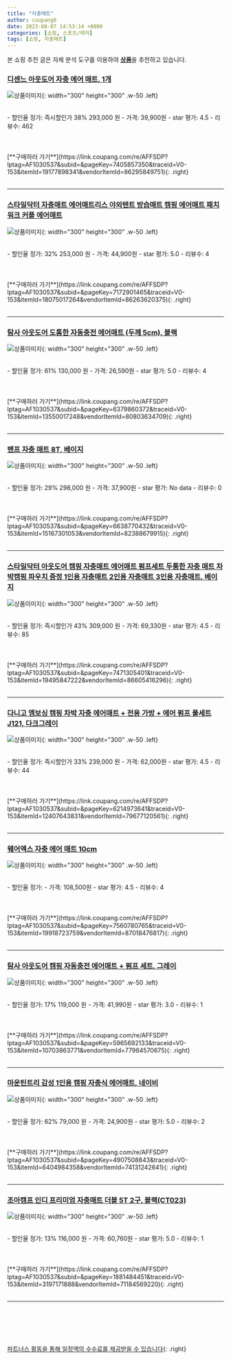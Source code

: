```yaml
---
title: "자충매트"
author: coupang6
date: 2023-08-07 14:53:14 +0800
categories: [쇼핑, 스포츠/레저]
tags: [쇼핑, 자충매트]
---
```


본 쇼핑 추천 글은 자체 분석 도구를 이용하여 [**상품**](https://link.coupang.com/a/bao1ui)을 추천하고 있습니다.

### [디센느 아웃도어 자충 에어 매트, 1개](https://link.coupang.com/re/AFFSDP?lptag=AF1030537&subid=&pageKey=7405857350&traceid=V0-153&itemId=19177898341&vendorItemId=86295849751)

![상품이미지](https://thumbnail6.coupangcdn.com/thumbnails/remote/230x230ex/image/vendor_inventory/811a/4e8b1dae576a7cdbf4d04627c44fde70680e3b711b9f97de40326260f746.jpg){: width="300" height="300" .w-50 .left}


<br>
- 할인율 정가: 즉시할인가 38%  293,000   원
- 가격: 39,900원
- star 평가: 4.5
- 리뷰수: 462
<br>
<br>
<br>
<br>
[**구매하러 가기**](https://link.coupang.com/re/AFFSDP?lptag=AF1030537&subid=&pageKey=7405857350&traceid=V0-153&itemId=19177898341&vendorItemId=86295849751){: .right}
<br>
<br>

---

### [스타일닥터 자충매트 에어매트리스 야외텐트 방습매트 캠핑 에어매트 패치워크 커플 에어매트](https://link.coupang.com/re/AFFSDP?lptag=AF1030537&subid=&pageKey=7172901465&traceid=V0-153&itemId=18075017264&vendorItemId=86263620375)

![상품이미지](https://thumbnail8.coupangcdn.com/thumbnails/remote/230x230ex/image/vendor_inventory/feaa/e842baddbadce8c5498add0e1097c7e76cd3fc907b4d1e95d681f9f996bc.jpg){: width="300" height="300" .w-50 .left}


<br>
- 할인율 정가: 32%  253,000   원
- 가격: 44,900원
- star 평가: 5.0
- 리뷰수: 4
<br>
<br>
<br>
<br>
[**구매하러 가기**](https://link.coupang.com/re/AFFSDP?lptag=AF1030537&subid=&pageKey=7172901465&traceid=V0-153&itemId=18075017264&vendorItemId=86263620375){: .right}
<br>
<br>

---

### [탐사 아웃도어 도톰한 자동충전 에어매트 (두께 5cm), 블랙](https://link.coupang.com/re/AFFSDP?lptag=AF1030537&subid=&pageKey=6379860372&traceid=V0-153&itemId=13550017248&vendorItemId=80803634709)

![상품이미지](https://thumbnail7.coupangcdn.com/thumbnails/remote/230x230ex/image/retail/images/2958574784162914-7bb93bee-d518-4625-afc4-ff623a875ea5.jpg){: width="300" height="300" .w-50 .left}


<br>
- 할인율 정가: 61%  130,000   원
- 가격: 26,590원
- star 평가: 5.0
- 리뷰수: 4
<br>
<br>
<br>
<br>
[**구매하러 가기**](https://link.coupang.com/re/AFFSDP?lptag=AF1030537&subid=&pageKey=6379860372&traceid=V0-153&itemId=13550017248&vendorItemId=80803634709){: .right}
<br>
<br>

---

### [밴프 자충 매트 8T, 베이지](https://link.coupang.com/re/AFFSDP?lptag=AF1030537&subid=&pageKey=6638770432&traceid=V0-153&itemId=15167301053&vendorItemId=82388679915)

![상품이미지](https://thumbnail6.coupangcdn.com/thumbnails/remote/230x230ex/image/rs_quotation_api/akwjltel/8e2c7415224e4a208d035a41b5d3f567.jpg){: width="300" height="300" .w-50 .left}


<br>
- 할인율 정가: 29%  298,000   원
- 가격: 37,900원
- star 평가: No data
- 리뷰수: 0
<br>
<br>
<br>
<br>
[**구매하러 가기**](https://link.coupang.com/re/AFFSDP?lptag=AF1030537&subid=&pageKey=6638770432&traceid=V0-153&itemId=15167301053&vendorItemId=82388679915){: .right}
<br>
<br>

---

### [스타일닥터 아웃도어 캠핑 자충매트 에어매트 펌프세트 두툼한 자충 매트 차박캠핑 파우치 증정 1인용 자충매트 2인용 자충매트 3인용 자충매트, 베이지](https://link.coupang.com/re/AFFSDP?lptag=AF1030537&subid=&pageKey=7471305401&traceid=V0-153&itemId=19495847222&vendorItemId=86605416296)

![상품이미지](https://thumbnail9.coupangcdn.com/thumbnails/remote/230x230ex/image/vendor_inventory/dcfc/866ec4c360dbd6c1cbf983e2f5817292bfbfe5cefbeb80b093a42e4a752c.jpg){: width="300" height="300" .w-50 .left}


<br>
- 할인율 정가: 즉시할인가 43%  309,000   원
- 가격: 69,330원
- star 평가: 4.5
- 리뷰수: 85
<br>
<br>
<br>
<br>
[**구매하러 가기**](https://link.coupang.com/re/AFFSDP?lptag=AF1030537&subid=&pageKey=7471305401&traceid=V0-153&itemId=19495847222&vendorItemId=86605416296){: .right}
<br>
<br>

---

### [다니고 엠보싱 캠핑 차박 자충 에어매트 + 전용 가방 + 에어 펌프 풀세트 J121, 다크그레이](https://link.coupang.com/re/AFFSDP?lptag=AF1030537&subid=&pageKey=6214973641&traceid=V0-153&itemId=12407643831&vendorItemId=79677120561)

![상품이미지](https://thumbnail8.coupangcdn.com/thumbnails/remote/230x230ex/image/retail/images/7965524057091334-4416eb02-4f67-479e-b9ac-5a9ef36cac87.jpg){: width="300" height="300" .w-50 .left}


<br>
- 할인율 정가: 즉시할인가 33%  239,000   원
- 가격: 62,000원
- star 평가: 4.5
- 리뷰수: 44
<br>
<br>
<br>
<br>
[**구매하러 가기**](https://link.coupang.com/re/AFFSDP?lptag=AF1030537&subid=&pageKey=6214973641&traceid=V0-153&itemId=12407643831&vendorItemId=79677120561){: .right}
<br>
<br>

---

### [웨어엑스 자충 에어 매트 10cm](https://link.coupang.com/re/AFFSDP?lptag=AF1030537&subid=&pageKey=7560780765&traceid=V0-153&itemId=19918723759&vendorItemId=87018476817)

![상품이미지](https://thumbnail6.coupangcdn.com/thumbnails/remote/230x230ex/image/vendor_inventory/7a4f/430747aa3568eea7694aebe342cfddac478936e1949a5dfce4be719d1ada.png){: width="300" height="300" .w-50 .left}


<br>
- 할인율 정가: 
- 가격: 108,500원
- star 평가: 4.5
- 리뷰수: 4
<br>
<br>
<br>
<br>
[**구매하러 가기**](https://link.coupang.com/re/AFFSDP?lptag=AF1030537&subid=&pageKey=7560780765&traceid=V0-153&itemId=19918723759&vendorItemId=87018476817){: .right}
<br>
<br>

---

### [탐사 아웃도어 캠핑 자동충전 에어매트 + 펌프 세트, 그레이](https://link.coupang.com/re/AFFSDP?lptag=AF1030537&subid=&pageKey=5965692133&traceid=V0-153&itemId=10703863771&vendorItemId=77984570675)

![상품이미지](https://thumbnail7.coupangcdn.com/thumbnails/remote/230x230ex/image/retail/images/1955702593335779-a6978be8-2277-4d7d-aa92-8e181109f9f0.jpg){: width="300" height="300" .w-50 .left}


<br>
- 할인율 정가: 17%  119,000   원
- 가격: 41,990원
- star 평가: 3.0
- 리뷰수: 1
<br>
<br>
<br>
<br>
[**구매하러 가기**](https://link.coupang.com/re/AFFSDP?lptag=AF1030537&subid=&pageKey=5965692133&traceid=V0-153&itemId=10703863771&vendorItemId=77984570675){: .right}
<br>
<br>

---

### [마운틴트리 감성 1인용 캠핑 자충식 에어매트, 네이비](https://link.coupang.com/re/AFFSDP?lptag=AF1030537&subid=&pageKey=4907508843&traceid=V0-153&itemId=6404984358&vendorItemId=74131242641)

![상품이미지](https://thumbnail10.coupangcdn.com/thumbnails/remote/230x230ex/image/vendor_inventory/5d34/cece9df3658ceaa038eca53be85f14fedec75d2263574b689f7f47fae913.jpg){: width="300" height="300" .w-50 .left}


<br>
- 할인율 정가: 62%  79,000   원
- 가격: 24,900원
- star 평가: 5.0
- 리뷰수: 2
<br>
<br>
<br>
<br>
[**구매하러 가기**](https://link.coupang.com/re/AFFSDP?lptag=AF1030537&subid=&pageKey=4907508843&traceid=V0-153&itemId=6404984358&vendorItemId=74131242641){: .right}
<br>
<br>

---

### [조아캠프 인디 프리미엄 자충매트 더블 5T 2구, 블랙(CT023)](https://link.coupang.com/re/AFFSDP?lptag=AF1030537&subid=&pageKey=1881484451&traceid=V0-153&itemId=3197171888&vendorItemId=71184569220)

![상품이미지](https://thumbnail10.coupangcdn.com/thumbnails/remote/230x230ex/image/retail/images/2020/07/21/20/4/a45c1503-94d0-47db-a2db-6416963716ee.jpg){: width="300" height="300" .w-50 .left}


<br>
- 할인율 정가: 13%  116,000   원
- 가격: 60,760원
- star 평가: 5.0
- 리뷰수: 1
<br>
<br>
<br>
<br>
[**구매하러 가기**](https://link.coupang.com/re/AFFSDP?lptag=AF1030537&subid=&pageKey=1881484451&traceid=V0-153&itemId=3197171888&vendorItemId=71184569220){: .right}
<br>
<br>

---
<br><br><br><br><br> [파트너스 활동을 통해 일정액의 수수료를 제공받을 수 있습니다](https://link.coupang.com/a/bao1ui){: .right}